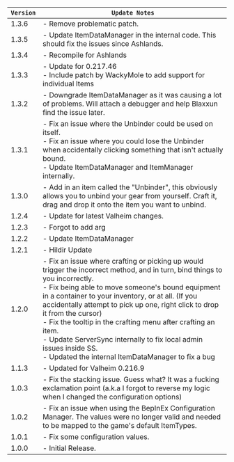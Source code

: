 | `Version` | `Update Notes`                                                                                                                                                                                                                                                                                                                                                                                                                                                                                                                    |
|-----------|-----------------------------------------------------------------------------------------------------------------------------------------------------------------------------------------------------------------------------------------------------------------------------------------------------------------------------------------------------------------------------------------------------------------------------------------------------------------------------------------------------------------------------------|
| 1.3.6     | - Remove problematic patch.                                                                                                                                                                                                                                                                                                                                                                                                                                                                                                       |
| 1.3.5     | - Update ItemDataManager in the internal code. This should fix the issues since Ashlands.                                                                                                                                                                                                                                                                                                                                                                                                                                         |
| 1.3.4     | - Recompile for Ashlands                                                                                                                                                                                                                                                                                                                                                                                                                                                                                                          |
| 1.3.3     | - Update for 0.217.46<br/>- Include patch by WackyMole to add support for individual Items                                                                                                                                                                                                                                                                                                                                                                                                                                        |
| 1.3.2     | - Downgrade ItemDataManager as it was causing a lot of problems. Will attach a debugger and help Blaxxun find the issue later.                                                                                                                                                                                                                                                                                                                                                                                                    |
| 1.3.1     | - Fix an issue where the Unbinder could be used on itself.<br/> - Fix an issue where you could lose the Unbinder when accidentally clicking something that isn't actually bound. <br/> - Update ItemDataManager and ItemManager internally.                                                                                                                                                                                                                                                                                       |
| 1.3.0     | - Add in an item called the "Unbinder", this obviously allows you to unbind your gear from yourself. Craft it, drag and drop it onto the item you want to unbind.                                                                                                                                                                                                                                                                                                                                                                 |
| 1.2.4     | - Update for latest Valheim changes.                                                                                                                                                                                                                                                                                                                                                                                                                                                                                              |
| 1.2.3     | - Forgot to add arg                                                                                                                                                                                                                                                                                                                                                                                                                                                                                                               |
| 1.2.2     | - Update ItemDataManager                                                                                                                                                                                                                                                                                                                                                                                                                                                                                                          |
| 1.2.1     | - Hildir Update                                                                                                                                                                                                                                                                                                                                                                                                                                                                                                                   |
| 1.2.0     | - Fix an issue where crafting or picking up would trigger the incorrect method, and in turn, bind things to you incorrectly.<br/> - Fix being able to move someone's bound equipment in a container to your inventory, or at all. (If you accidentally attempt to pick up one, right click to drop it from the cursor)<br/> - Fix the tooltip in the crafting menu after crafting an item.<br/> - Update ServerSync internally to fix local admin issues inside SS.<br/> - Updated the internal ItemDataManager to fix a bug<br/> |
| 1.1.3     | - Updated for Valheim 0.216.9                                                                                                                                                                                                                                                                                                                                                                                                                                                                                                     |
| 1.0.3     | - Fix the stacking issue. Guess what? It was a fucking exclamation point (a.k.a I forgot to reverse my logic when I changed the configuration options)                                                                                                                                                                                                                                                                                                                                                                            |
| 1.0.2     | - Fix an issue when using the BepInEx Configuration Manager. The values were no longer valid and needed to be mapped to the game's default ItemTypes.                                                                                                                                                                                                                                                                                                                                                                             |
| 1.0.1     | - Fix some configuration values.                                                                                                                                                                                                                                                                                                                                                                                                                                                                                                  |
| 1.0.0     | - Initial Release.                                                                                                                                                                                                                                                                                                                                                                                                                                                                                                                |